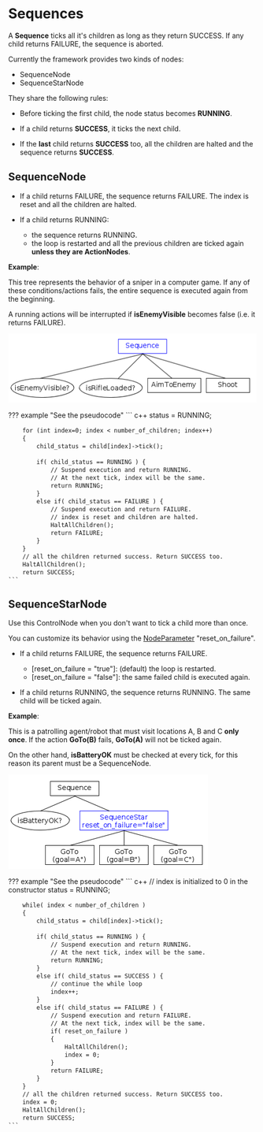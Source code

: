# Sequences

A __Sequence__ ticks all it's children as long as 
they return SUCCESS. If any child returns FAILURE, the sequence is aborted.

Currently the framework provides two kinds of nodes:

- SequenceNode
- SequenceStarNode


They share the following rules:

- Before ticking the first child, the node status becomes __RUNNING__.

- If a child returns __SUCCESS__, it ticks the next child.

- If the __last__ child returns __SUCCESS__ too, all the children are halted and
 the sequence returns __SUCCESS__.
 
 

## SequenceNode

- If a child returns FAILURE, the sequence returns FAILURE.
  The index is reset and all the children are halted. 

- If a child returns RUNNING:

     - the sequence returns RUNNING.
     - the loop is restarted and  all the previous children are ticked again __unless
       they are ActionNodes__. 
  
__Example__:

This tree represents the behavior of a sniper in a computer game.
If any of these conditions/actions fails, the entire sequence is executed
again from the beginning.

A running actions will be interrupted if __isEnemyVisible__ becomes
false (i.e. it returns FAILURE).

![SequenceNode](images/SequenceNode.png)

??? example "See the pseudocode"
	``` c++
		status = RUNNING;

		for (int index=0; index < number_of_children; index++)
		{
			child_status = child[index]->tick();
			
			if( child_status == RUNNING ) {
				// Suspend execution and return RUNNING.
				// At the next tick, index will be the same.
				return RUNNING;
			}
			else if( child_status == FAILURE ) {
				// Suspend execution and return FAILURE.
				// index is reset and children are halted.
				HaltAllChildren();
				return FAILURE;
			}
		}
		// all the children returned success. Return SUCCESS too.
		HaltAllChildren();
		return SUCCESS;
	```


## SequenceStarNode

Use this ControlNode when you don't want to tick a child more than once.

You can customize its behavior using the [NodeParameter](NodeParameters.md) "reset_on_failure".

- If a child returns FAILURE, the sequence returns FAILURE. 

     - [reset_on_failure = "true"]: (default) the loop is restarted.
     - [reset_on_failure = "false"]: the same failed child is executed again.
  
- If a child returns RUNNING, the sequence returns RUNNING.
  The same child will be ticked again.

__Example__:

This is a patrolling agent/robot that must visit locations A, B and C __only once__.
If the action __GoTo(B)__ fails, __GoTo(A)__ will not be ticked again.

On the other hand, __isBatteryOK__ must be checked at every tick, 
for this reason its parent must be a SequenceNode.

![SequenceStar](images/SequenceStar.png)

??? example "See the pseudocode"
	``` c++
		// index is initialized to 0 in the constructor
		status = RUNNING;

		while( index < number_of_children )
		{
			child_status = child[index]->tick();
			
			if( child_status == RUNNING ) {
				// Suspend execution and return RUNNING.
				// At the next tick, index will be the same.
				return RUNNING;
			}
			else if( child_status == SUCCESS ) {
				// continue the while loop
				index++;
			}
			else if( child_status == FAILURE ) {
				// Suspend execution and return FAILURE.
				// At the next tick, index will be the same.
				if( reset_on_failure )
				{
					HaltAllChildren();
					index = 0;
				}
				return FAILURE;
			}
		}
		// all the children returned success. Return SUCCESS too.
		index = 0;
		HaltAllChildren();
		return SUCCESS;
	```


 
